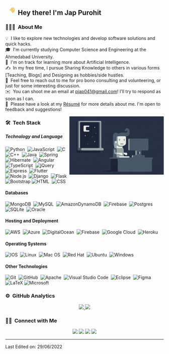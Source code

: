 <img alt="Night Coding" src="./assets/Hand%20Wave.gif" width='40' align="left"/><h2>Hey there! I'm Jap Purohit</h2>

<!-- ## 👋 &nbsp;Hey there! I'm Jap Purohit -->

### 👨🏻‍💻 &nbsp;About Me

💡 &nbsp;I like to explore new technologies and develop software solutions and quick hacks.\
🎓 &nbsp;I'm currently studying Computer Science and Engineering at the Ahmedabad University.\
🌱 &nbsp;I'm on track for learning more about Artificial Intelligence.\
✍️ &nbsp;In my free time, I pursue Sharing Knowledge to others in various forms [Teaching, Blogs] and Designing as hobbies/side hustles.\
💬 &nbsp;Feel free to reach out to me for pro bono consulting and volunteering, or just for some interesting discussion.\
✉️ &nbsp;You can shoot me an email at pjap041@gmail.com! I'll try to respond as soon as I can.\
📄 &nbsp;Please have a look at my [Résumé](#) for more details about me. I'm open to feedback and suggestions!

<img alt="Night Coding" src="https://raw.githubusercontent.com/AVS1508/AVS1508/master/assets/Night-Coding.gif" align="right"/>

### 🛠 &nbsp;Tech Stack
##### Technology and Language
![Python](https://img.shields.io/badge/-Python-05122A?style=flat&logo=python)&nbsp;
![JavaScript](https://img.shields.io/badge/-JavaScript-05122A?style=flat&logo=javascript)&nbsp;
![C](https://img.shields.io/badge/-C-05122A?style=flat&logo=C&logoColor=A8B9CC)&nbsp;
![C++](https://img.shields.io/badge/-C++-05122A?style=flat&logo=C%2B%2B&logoColor=00599C)&nbsp;
![Java](https://img.shields.io/badge/-Java-05122A?style=flat&logo=java)&nbsp;
![Spring](https://img.shields.io/badge/-Spring-05122A?style=flat&logo=spring&logoColor=00599C)&nbsp;
![Hibernate](https://img.shields.io/badge/-Hibernate-05122A?style=flat&logo=hibernate&logoColor=007ACC)&nbsp;
![Angular](https://img.shields.io/badge/-Angular-05122A?style=flat&logo=angular)&nbsp;\
![TypeScript](https://img.shields.io/badge/TypeScript-05122A?style=flat&logo=typescript)&nbsp;
![jQuery](https://img.shields.io/badge/jQuery-05122A?style=flat&logo=jquery)&nbsp;
![Express](https://img.shields.io/badge/Express.js-05122A?style=flat)&nbsp;
![Flutter](https://img.shields.io/badge/Flutter-05122A?style=flat&logo=flutter)
![Node.js](https://img.shields.io/badge/-Node.js-05122A?style=flat&logo=node.js)&nbsp;
![Django](https://img.shields.io/badge/-Django-05122A?style=flat&logo=django&logoColor=092E20)&nbsp;
![Flask](https://img.shields.io/badge/-Flask-05122A?style=flat&logo=flask)&nbsp;\
![Bootstrap](https://img.shields.io/badge/-Bootstrap-05122A?style=flat&logo=bootstrap&logoColor=563D7C)
![HTML](https://img.shields.io/badge/-HTML-05122A?style=flat&logo=HTML5)&nbsp;
![CSS](https://img.shields.io/badge/-CSS-05122A?style=flat&logo=CSS3&logoColor=1572B6)
#### Databases
![MongoDB](https://img.shields.io/badge/-MongoDB-05122A?style=flat&logo=mongodb)&nbsp;
![MySQL](https://img.shields.io/badge/-MySQL-05122A?style=flat&logo=mysql)&nbsp;
![AmazonDynamoDB](https://img.shields.io/badge/-Amazon%20DynamoDB-05122A?style=flat&logo=Amazon%20DynamoDB)&nbsp;
![Firebase](https://img.shields.io/badge/-Firebase-05122A?style=flat&logo=Firebase)&nbsp;
![Postgres](https://img.shields.io/badge/-Postgres-05122A?style=flat&logo=postgresql)&nbsp;
![SQLite](https://img.shields.io/badge/-Sqlite-05122A?style=flat&logo=sqlite)&nbsp;
![Oracle](https://img.shields.io/badge/Oracle-05122A?style=flat&logo=oracle)
#### Hosting and Deployment
![AWS](https://img.shields.io/badge/-AWS-05122A?style=flat&logo=amazon-aws)&nbsp;
![Azure](https://img.shields.io/badge/-azure-05122A?style=flat&logo=microsoftazure)&nbsp;
![DigitalOcean](https://img.shields.io/badge/-DigitalOcean-05122A?style=flat&logo=digitalOcean)&nbsp;
![Firebase](https://img.shields.io/badge/-Firebase-05122A?style=flat&logo=firebase)&nbsp;
![Google Cloud](https://img.shields.io/badge/-GoogleCloud-05122A?style=flat&logo=google-cloud)&nbsp;
![Heroku](https://img.shields.io/badge/-heroku-05122A?style=flat&logo=heroku)&nbsp;
#### Operating Systems
![IOS](https://img.shields.io/badge/iOS-05122A?style=flat&logo=ios)&nbsp;
![Linux](https://img.shields.io/badge/Linux-05122A?style=flat&logo=linux)&nbsp;
![Mac OS](https://img.shields.io/badge/mac%20os-05122A?style=flat&logo=macos)&nbsp;
![Red Hat](https://img.shields.io/badge/Red%20Hat-05122A?style=flat&logo=redhat)&nbsp;
![Ubuntu](https://img.shields.io/badge/Ubuntu-05122A?style=flat&logo=ubuntu)&nbsp;
![Windows](https://img.shields.io/badge/Windows-05122A?style=flat&logo=windows)
#### Other Technologies
![Git](https://img.shields.io/badge/-Git-05122A?style=flat&logo=git)&nbsp;
![GitHub](https://img.shields.io/badge/-GitHub-05122A?style=flat&logo=github)&nbsp;
![Apache](https://img.shields.io/badge/-Apache-05122A?style=flat&logo=apache)&nbsp;
![Visual Studio Code](https://img.shields.io/badge/-Visual%20Studio%20Code-05122A?style=flat&logo=visual-studio-code&logoColor=007ACC)&nbsp;
![Eclipse](https://img.shields.io/badge/-Eclipse-05122A?style=flat&logo=eclipse-ide&logoColor=2C2255)&nbsp;
![Figma](https://img.shields.io/badge/-Figma-05122A?style=flat&logo=Figma)&nbsp;
![LaTeX](https://img.shields.io/badge/-latex-05122A?style=flat&logo=latex)
![Microsoft](https://img.shields.io/badge/Microsoft-05122A?style=flat&logo=microsoft)&nbsp;



### ⚙️ &nbsp;GitHub Analytics
<p align="center">
<a href="https://github.com/jappurohit041">
  <img height="180em" src="https://github-readme-stats-eight-theta.vercel.app/api?username=jappurohit041&show_icons=true&theme=algolia&include_all_commits=true&count_private=true"/>
  <img height="180em" src="https://github-readme-stats-eight-theta.vercel.app/api/top-langs/?username=jappurohit041&layout=compact&langs_count=8&theme=algolia"/>
</a>
</p>

### 🤝🏻 &nbsp;Connect with Me

<p align="center">
<a href="https://linkedin.com/in/jap-purohit"><img src="https://img.shields.io/badge/-Jap%20%20Purohit-0077B5?style=flat&logo=Linkedin&logoColor=white"/></a>
<a href="mailto:pjap041@gmail.com"><img src="https://img.shields.io/badge/-pjap041@gmail.com-D14836?style=flat&logo=Gmail&logoColor=white"/></a>
<a href="https://instagram.com/jappurohit041"><img src="https://img.shields.io/badge/-@jappurohit041-E4405F?style=flat&logo=Instagram&logoColor=white"/></a>
<a href="https://facebook.com/jap.purohit"><img src="https://img.shields.io/badge/-@jap.purohit-1877F2?style=flat&logo=Facebook&logoColor=white"/></a>
</p>

-----

Last Edited on: 29/06/2022
